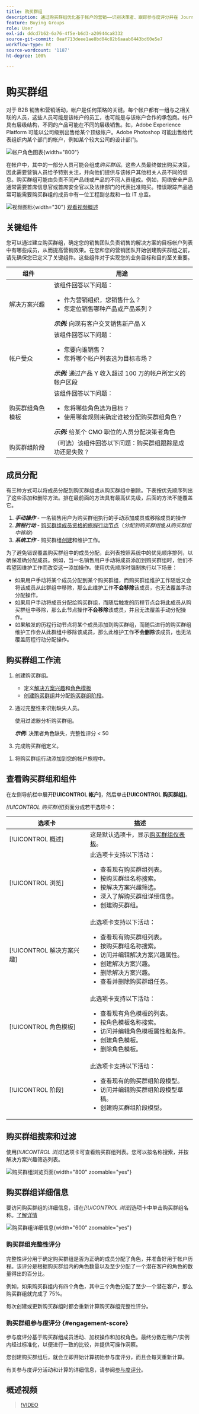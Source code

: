 ```yaml
---
title: 购买群组
description: 通过购买群组优化基于帐户的营销——识别决策者、跟踪参与度评分并在 Journey Optimizer B2B Edition 中自动进行目标市场选择。
feature: Buying Groups
role: User
exl-id: ddcd7b62-6a76-4f5e-b6d3-a20944ca8332
source-git-commit: 0eaf713deee1ae8bd04c82b6aaab0443bd60e5e7
workflow-type: ht
source-wordcount: '1187'
ht-degree: 100%

---
```



# 购买群组

对于 B2B 销售和营销活动，帐户是任何策略的关键。每个帐户都有一组与之相关联的人员，这些人员可能是该帐户的员工，也可能是与该帐户合作的承包商。帐户具有层级结构，不同的产品可能在不同的层级销售。如，Adobe Experience Platform 可能以公司级别出售给某个顶级帐户。Adobe Photoshop 可能出售给代表组织内某个部门的帐户，例如某个较大公司的设计部门。

![帐户角色图表](assets/account-roles-diagram.png){width="800"}

在帐户中，其中的一部分人员可能会组成&#x200B;_购买群组_。这些人员最终做出购买决策，因此需要营销人员给予特别关注，并向他们提供与该帐户其他相关人员不同的信息。购买群组可能由负责不同产品线或产品的不同人员组成。例如，网络安全产品通常需要首席信息官或首席安全官以及法律部门的代表批准购买。错误跟踪产品通常可能需要购买群组的成员中有一位工程副总裁和一位 IT 总监。

![视频图标](../../assets/do-not-localize/icon-video.svg){width="30"} [观看视频概述](#overview-video)

## 关键组件

您可以通过建立购买群组，确定您的销售团队负责销售的解决方案的目标帐户列表中有哪些成员，从而提高营销效果。在您和您的营销团队开始创建购买群组之前，请先确保您已定义了关键组件。这些组件对于实现您的业务目标和目的至关重要。

| 组件 | 用途 |
| --------- | ------- |
| 解决方案兴趣 | 该组件回答以下问题： <ul><li>作为营销组织，您销售什么？</li><li>您定位销售哪种产品或产品系列？</li></ul>  **_示例:_** 向现有客户交叉销售新产品 X |
| 帐户受众 | 该组件回答以下问题： <ul><li>您要向谁销售？</li><li>您将哪个帐户列表选为目标市场？</li></ul> **_示例:_** 通过产品 Y 收入超过 100 万的帐户所定义的帐户区段 |
| 购买群组角色模板 | 该组件回答以下问题： <ul><li>您将哪些角色选为目标？</li><li>使用哪套规则来确定谁被分配购买群组角色？</li></ul>  **_示例:_** 给某个 CMO 职位的人员分配决策者角色 |
| 购买群组阶段 | （可选）该组件回答以下问题：购买群组跟踪是成功还是失败？ |

## 成员分配

有三种方式可以将成员分配到购买群组或从购买群组中删除。下表按优先顺序列出了这些添加和删除方法。排在最前面的方法具有最高优先级，后面的方法不能覆盖它。

1. **_手动操作_** - 一名销售用户为购买群组执行的手动添加成员或移除成员的操作
2. **_旅程行动_**  - [购买群组成员资格的旅程行动节点](../journeys/action-nodes.md#add-a-people-based-action)（_分配到购买群组_&#x200B;或&#x200B;_从购买群组中移除_）
3. **_系统工作_**  - 购买群组[创建](../buying-groups/buying-groups-create.md#buying-group-creation-jobs)和维护工作。

为了避免错误覆盖购买群组中的成员分配，此列表按照系统中的优先顺序排列，以确保准确分配成员。例如，当一名销售用户手动将成员添加到购买群组时，他们不希望因维护工作而改变这一添加操作。使用优先顺序时强制执行以下场景：

* 如果用户手动将某个成员分配到某个购买群组，而购买群组维护工作随后又会将该成员从此群组中移除，那么此维护工作&#x200B;**不会移除**&#x200B;该成员，也无法覆盖手动分配操作。
* 如果用户手动将成员分配给购买群组，而随后触发的历程节点会将此成员从购买群组中移除，那么此节点操作&#x200B;**不会移除**&#x200B;该成员，并且无法覆盖手动分配操作。
* 如果触发的历程行动节点将某个成员添加到购买群组，而随后进行的购买群组维护工作会从此群组中移除该成员，那么此维护工作&#x200B;**不会删除**&#x200B;该成员，也无法覆盖历程行动分配操作。

## 购买群组工作流

1. 创建购买群组。

   * 定义[解决方案兴趣](./solution-interests.md)和[角色模板](./buying-groups-role-templates.md)
   * [创建购买群组](./buying-groups-create.md#create-buying-groups)并分配[购买群组阶段](./buying-group-stages.md)。

1. 通过完整性来识别缺失人员。

   使用过滤器分析购买群组。

   **_示例:_** 决策者角色缺失，完整性评分 &lt; 50

1. 完成购买群组定义。
<!--
   * Acquire missing people
   * Send to LinkedIn Destination
   * Enrich with Zoominfo -->

1. 将购买群组行动添加到您的帐户旅程中。

## 查看购买群组和组件

在左侧导航栏中展开&#x200B;**[!UICONTROL 帐户]**，然后单击&#x200B;**[!UICONTROL 购买群组]**。

_[!UICONTROL 购买群组]_&#x200B;页面分成若干选项卡：

| 选项卡 | 描述 |
| --- | ----------- |
| [!UICONTROL 概述] | 这是默认选项卡，显示[购买群组仪表板](../dashboards/buying-groups-dashboard.md)。 |
| [!UICONTROL 浏览] | 此选项卡支持以下活动： <ul><li>查看现有购买群组列表。 </li><li>按购买群组名称搜索。 </li><li>按解决方案兴趣筛选。 </li><li>深入了解购买群组详细信息。 </li><li>创建购买群组。 </li></ul> |
| [!UICONTROL 解决方案兴趣] | 此选项卡支持以下活动： <ul><li>查看现有购买群组列表。 </li><li>按购买群组名称搜索。 </li><li>访问并编辑解决方案兴趣属性。 </li><li>创建解决方案兴趣。 </li><li>删除解决方案兴趣。 </li><li>查看并删除购买群组任务。 </li></ul> |
| [!UICONTROL 角色模板] | 此选项卡支持以下活动： <ul><li>查看现有角色模板的列表。 </li><li>按角色模板名称搜索。 </li><li>访问并编辑角色模板属性和条件。 </li><li>创建角色模板。 </li><li>删除角色模板。 </li></ul> |
| [!UICONTROL 阶段] | 此选项卡支持以下活动： <ul><li>查看现有的购买群组阶段模型。 </li><li>访问并编辑购买群组阶段模型草稿。 </li><li>创建购买群组阶段模型。 </li></ul> |

## 购买群组搜索和过滤

使用&#x200B;_[!UICONTROL 浏览]_&#x200B;选项卡可查看购买群组列表。您可以按名称搜索，并按解决方案兴趣筛选列表。

![购买群组浏览页面](assets/buying-groups-browse.png){width="800" zoomable="yes"}

## 购买群组详细信息

要访问购买群组的详细信息，请在&#x200B;_[!UICONTROL 浏览]_&#x200B;选项卡中单击购买群组名称。[了解详情](./buying-group-details.md)

![购买群组详细信息](assets/buying-group-details.png){width="600" zoomable="yes"}

### 购买群组完整性评分

完整性评分用于确定购买群组是否为正确的成员分配了角色，并准备好用于帐户历程。该评分是根据购买群组内的角色数量以及至少分配了一个潜在客户的角色的数量得出的百分比。

例如，如果购买群组内有四个角色，其中三个角色分配了至少一个潜在客户，那么购买群组就完成了 75%。

每次创建或更新购买群组时都会重新计算购买群组完整性评分。

### 购买群组参与度评分 {#engagement-score}

参与度评分基于购买群组成员活动、加权操作和加权角色。最终分数在租户/实例内经过标准化，以便进行一致的比较，并提供可操作洞察。

您创建购买群组后，就会立即开始计算初始参与度评分，而且会每天重新计算。

有关参与度评分活动和计算的详细信息，请参阅[参与度评分](./engagement-scores.md)。

## 概述视频

>[!VIDEO](https://video.tv.adobe.com/v/3433078/?learn=on)
